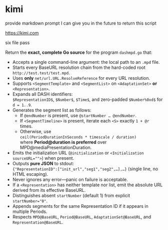 # kimi

provide markdown prompt I can give you in the future to return this script

https://kimi.com

six file pass

Return the **exact, complete Go source** for the program `dashmpd.go` that:

- Accepts a single command-line argument: the local path to an `.mpd` file.
- Starts every BaseURL resolution chain from the hard-coded root  
  `http://test.test/test.mpd`.
- Uses **only** `net/url.URL.ResolveReference` for every URL resolution.
- Supports `<SegmentTemplate>` and `<SegmentList>` on `<AdaptationSet>` **or** `<Representation>`.
- Expands all DASH identifiers:  
  `$RepresentationID$`, `$Number$`, `$Time$`, and zero-padded `$Number%0xd$` for `d = 1..9`.
- Generates the segment list as follows:
  - If `@endNumber` is present, use `@startNumber … @endNumber`.  
  - If `<SegmentTimeline>` is present, iterate each `<S>` exactly `1 + @r` times.  
  - Otherwise, use  
    `ceil(PeriodDurationInSeconds * timescale / duration)`  
    where **Period@duration is preferred** over MPD@mediaPresentationDuration.
- Emits the initialization URL (`@initialization` or `<Initialization sourceURL="">`) when present.
- Outputs **pure JSON** to stdout:  
  `{"RepresentationID":["init_url","seg1","seg2",…],…}` (single line, no HTML escaping).
- Never ignores any error—panic on failure is acceptable.
- If a `<Representation>` has neither template nor list, emit the absolute URL derived from its effective BaseURL.
- Distinguishes absent `startNumber` (default 1) from explicit `startNumber="0"`.
- Appends segments for the same Representation ID if it appears in multiple Periods.
- Respects `MPD@BaseURL`, `Period@BaseURL`, `AdaptationSet@BaseURL`, and `Representation@BaseURL`.
